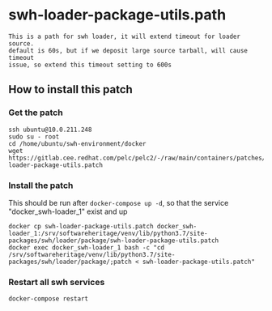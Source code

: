 # swh-loader-package-utils.path
```text
This is a path for swh loader, it will extend timeout for loader source.
default is 60s, but if we deposit large source tarball, will cause timeout 
issue, so extend this timeout setting to 600s
```

## How to install this patch
### Get the patch
```shell
ssh ubuntu@10.0.211.248
sudo su - root
cd /home/ubuntu/swh-environment/docker
wget https://gitlab.cee.redhat.com/pelc/pelc2/-/raw/main/containers/patches/swh-loader-package-utils.patch
```

### Install the patch
This should be run after `docker-compose up -d`, so that the service "docker_swh-loader_1" exist and up
```shell
docker cp swh-loader-package-utils.patch docker_swh-loader_1:/srv/softwareheritage/venv/lib/python3.7/site-packages/swh/loader/package/swh-loader-package-utils.patch
docker exec docker_swh-loader_1 bash -c "cd /srv/softwareheritage/venv/lib/python3.7/site-packages/swh/loader/package/;patch < swh-loader-package-utils.patch"
```

### Restart all swh services
```shell
docker-compose restart
```